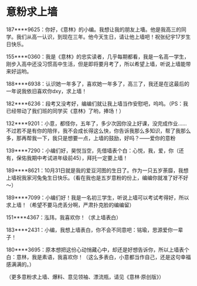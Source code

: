 # 意粉求上墙

187****9625：你好，《意林》的小编。我想让我的朋友上墻。他是我高三的同学。我们从高一认识，到现在三年。他今天生日，请让他上墙吧！祝张纪宇17岁生日快乐。 

155****0360：我是《意林》的忠实读者，几乎每期都看，我是一名高一学生，刚步入高中还没习惯高中生活，但是即将要月考了，所以希望上墙，听说上墙能带来好运哟。 

188****6938：认识她一年多了，喜欢她一年多了，高三了，我还是在这最后的一年说我依旧喜欢你dxy，求上墙！ 

182****6236：段考又没考好，编编们就让我上墙当作安慰吧，呜呜。（PS：我已经带动了我们班的同学买《意林》了哟，捧场！） 

132****9201：小意，都怪你，五年了，多少次因你没上好课，没完成作业……不过若不是有你的陪伴，我不会成长得这么快，你告诉我那么多知识，帮了我那么多，那再帮我一下，我只是想要一点，上墙的鼓励，好吗？——爱你的意粉 

139****7290：小编们好，昊悦当空，先借墙表个白：心悦，我，爱，你（还有，保佑我期中考试进年级前45），拜托一定要上墙！ 

189****8621：10月31日就是我的爱豆河图的生日了。作为一只五岁荼靡，我想上墙祝我家河兔兔生日快乐。（看在我也是五岁意粉的份上，编编你就准了好不好～） 

189****7099：小编们好！我是一名初三学生，听说上墙可以考试考得好，所以求上墙！（希望不要马虎丢分啊，严肃扑克脸的编编留） 

151****4367：泓玮，我喜欢你！（求上墙表白） 

183****2431：小编，我想上墙表白，你不会不同意吧：铭瑜，思源爱你一辈子！ 

180****3695：原本想把这份心动悄藏心中，却还是好想告诉你，所以上墙表个白：意林，我是素语，我喜欢你！（这么多表白，小意都当作自己，还是这句幸福感满满的。） 

（更多意粉求上墙、爆料、意见领袖、漂流瓶，请见《意林·原创版》）